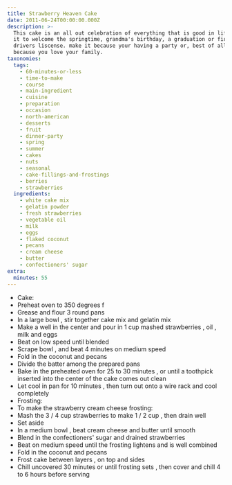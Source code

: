 ```yaml
---
title: Strawberry Heaven Cake
date: 2011-06-24T00:00:00.000Z
description: >-
  This cake is an all out celebration of everything that is good in life. make
  it to welcome the springtime, grandma's birthday, a graduation or first
  drivers liscense. make it because your having a party or, best of all, just
  because you love your family.
taxonomies:
  tags:
    - 60-minutes-or-less
    - time-to-make
    - course
    - main-ingredient
    - cuisine
    - preparation
    - occasion
    - north-american
    - desserts
    - fruit
    - dinner-party
    - spring
    - summer
    - cakes
    - nuts
    - seasonal
    - cake-fillings-and-frostings
    - berries
    - strawberries
  ingredients:
    - white cake mix
    - gelatin powder
    - fresh strawberries
    - vegetable oil
    - milk
    - eggs
    - flaked coconut
    - pecans
    - cream cheese
    - butter
    - confectioners' sugar
extra:
  minutes: 55
---
```

 - Cake:
 - Preheat oven to 350 degrees f
 - Grease and flour 3 round pans
 - In a large bowl , stir together cake mix and gelatin mix
 - Make a well in the center and pour in 1 cup mashed strawberries , oil , milk and eggs
 - Beat on low speed until blended
 - Scrape bowl , and beat 4 minutes on medium speed
 - Fold in the coconut and pecans
 - Divide the batter among the prepared pans
 - Bake in the preheated oven for 25 to 30 minutes , or until a toothpick inserted into the center of the cake comes out clean
 - Let cool in pan for 10 minutes , then turn out onto a wire rack and cool completely
 - Frosting:
 - To make the strawberry cream cheese frosting:
 - Mash the 3 / 4 cup strawberries to make 1 / 2 cup , then drain well
 - Set aside
 - In a medium bowl , beat cream cheese and butter until smooth
 - Blend in the confectioners' sugar and drained strawberries
 - Beat on medium speed until the frosting lightens and is well combined
 - Fold in the coconut and pecans
 - Frost cake between layers , on top and sides
 - Chill uncovered 30 minutes or until frosting sets , then cover and chill 4 to 6 hours before serving
